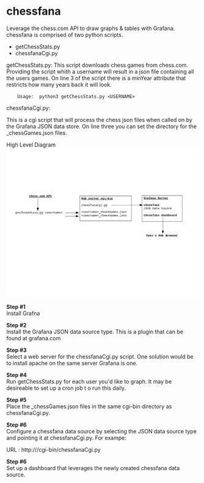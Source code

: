 # chessfana
Leverage the chess.com API to draw graphs &amp; tables with Grafana.  chessfana is comprised of two python scripts.

- getChessStats.py<br>
- chessfanaCgi.py

getChessStats.py: This script downloads chess games from chess.com.  Providing the script whith a username will result in a json file containing all the users games.  On line 3 of the script there is a minYear attribute that restricts how many years back it will look.

        Usage:  python3 getChessStats.py <USERNAME>

chessfanaCgi.py:

This is a cgi script that will process the chess json files when called on by the Grafana JSON data store.  On line three you can set the directory for the <username>_chessGames.json files.

High Level Diagram
![alt tag](https://github.com/netdsg/chessfana/blob/master/chessFanaDiagram.png)
  
**Step #1**<br>
Install Grafna

**Step #2**<br>
Install the Grafana JSON data source type.  This is a plugin that can be found at grafana.com

**Step #3**<br>
Select a web server for the chessfanaCgi.py script.  One solution would be to install apache on the same server Grafana is one.  

**Step #4**<br>
Run getChessStats.py for each user you'd like to graph.  It may be desireable to set up a cron job t
o run this daily.

**Step #5**<br>
Place the <userame>_chessGames.json files in the same cgi-bin directory as chessfanaCgi.py.

**Step #6**<br>
Configure a chessfana data source by selecting the JSON data source type and pointing it at chessfanaCgi.py.  For exampe:

URL :  http://<SERVER>/cgi-bin/chessfanaCgi.py

**Step #6**<br>
Set up a dashboard that leverages the newly created chessfana data source.
